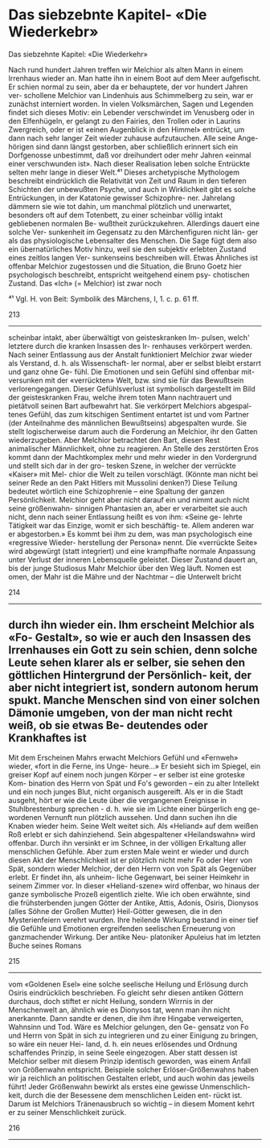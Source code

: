 # Das siebzebnte Kapitel- «Die Wiederkebr»

<!-- Source: gemini OCR -->

Das siebzehnte Kapitel: «Die Wiederkehr»

Nach rund hundert Jahren treffen wir Melchior als alten
Mann in einem Irrenhaus wieder an. Man hatte ihn in
einem Boot auf dem Meer aufgefischt. Er schien normal zu
sein, aber da er behauptete, der vor hundert Jahren ver-
schollene Melchior van Lindenhuis aus Schimmelberg zu
sein, war er zunächst interniert worden.
In vielen Volksmärchen, Sagen und Legenden findet sich
dieses Motiv: ein Lebender verschwindet im Venusberg
oder in den Elfenhügeln, er gelangt zu den Fairies, den
Trollen oder in Laurins Zwergreich, oder er ist «einen
Augenblick in den Himmel» entrückt, um dann nach sehr
langer Zeit wieder zuhause aufzutauchen. Alle seine Ange-
hörigen sind dann längst gestorben, aber schließlich erinnert
sich ein Dorfgenosse unbestimmt, daß vor dreihundert oder
mehr Jahren «einmal einer verschwunden ist». Nach dieser
Realisation leben solche Entrückte selten mehr lange in
dieser Welt.⁴¹
Dieses archetypische Mythologem beschreibt eindrücklich
die Relativität von Zeit und Raum in den tieferen Schichten
der unbewußten Psyche, und auch in Wirklichkeit gibt es
solche Entrückungen, in der Katatonie gewisser Schizophre-
ner. Jahrelang dämmern sie wie tot dahin, um manchmal
plötzlich und unerwartet, besonders oft auf dem Totenbett,
zu einer scheinbar völlig intakt gebliebenen normalen Be-
wußtheit zurückzukehren. Allerdings dauert eine solche Ver-
sunkenheit im Gegensatz zu den Märchenfiguren nicht län-
ger als das physiologische Lebensalter des Menschen. Die
Sage fügt dem also ein übernatürliches Motiv hinzu, weil
sie den subjektiv erlebten Zustand eines zeitlos langen Ver-
sunkenseins beschreiben will. Etwas Ähnliches ist offenbar
Melchior zugestossen und die Situation, die Bruno Goetz hier
psychologisch beschreibt, entspricht weitgehend einem psy-
chotischen Zustand. Das «Ich» (= Melchior) ist zwar noch

⁴¹ Vgl. H. von Beit: Symbolik des Märchens, I, 1. c. p. 61 ff.

213

---

scheinbar intakt, aber überwältigt von geisteskranken Im-
pulsen, welch' letztere durch die kranken Insassen des Ir-
renhauses verkörpert werden.
Nach seiner Entlassung aus der Anstalt funktioniert
Melchior zwar wieder als Verstand, d. h. als Wissenschaft-
ler normal, aber er selbst bleibt erstarrt und ganz ohne Ge-
fühl. Die Emotionen und sein Gefühl sind offenbar mit-
versunken mit der «verrückten» Welt, bzw. sind sie für das
Bewußtsein verlorengegangen. Dieser Gefühlsverlust ist
symbolisch dargestellt im Bild der geisteskranken Frau,
welche ihrem toten Mann nachtrauert und pietätvoll seinen
Bart aufbewahrt hat. Sie verkörpert Melchiors abgespal-
tenes Gefühl, das zum kitschigen Sentiment entartet ist und
vom Partner (der Anteilnahme des männlichen Bewußtseins)
abgespalten wurde. Sie stellt logischerweise darum auch die
Forderung an Melchior, ihr den Gatten wiederzugeben. Aber
Melchior betrachtet den Bart, diesen Rest animalischer
Männlichkeit, ohne zu reagieren. An Stelle des zerstörten
Eros kommt dann der Machtkomplex mehr und mehr
wieder in den Vordergrund und stellt sich dar in der gro-
tesken Szene, in welcher der verrückte «Kaiser» mit Mel-
chior die Welt zu teilen vorschlägt. (Könnte man nicht bei
seiner Rede an den Pakt Hitlers mit Mussolini denken?)
Diese Teilung bedeutet wörtlich eine Schizophrenie –
eine Spaltung der ganzen Persönlichkeit. Melchior geht aber
nicht darauf ein und nimmt auch nicht seine größenwahn-
sinnigen Phantasien an, aber er verarbeitet sie auch nicht,
denn nach seiner Entlassung heißt es von ihm: «Seine ge-
lehrte Tätigkeit war das Einzige, womit er sich beschäftig-
te. Allem anderen war er abgestorben.» Es kommt bei ihm
zu dem, was man psychologisch eine «regressive Wieder-
herstellung der Persona» nennt. Die «verrückte Seite» wird
abgewürgt (statt integriert) und eine krampfhafte normale
Anpassung unter Verlust der inneren Lebensquelle geleistet.
Dieser Zustand dauert an, bis der junge Studiosus Mahr
Melchior über den Weg läuft. Nomen est omen, der Mahr
ist die Mähre und der Nachtmar – die Unterwelt bricht

214

---

durch ihn wieder ein. Ihm erscheint Melchior als «Fo-
Gestalt», so wie er auch den Insassen des Irrenhauses ein
Gott zu sein schien, denn solche Leute sehen klarer als er
selber, sie sehen den göttlichen Hintergrund der Persönlich-
keit, der aber nicht integriert ist, sondern autonom herum
spukt. Manche Menschen sind von einer solchen Dämonie
umgeben, von der man nicht recht weiß, ob sie etwas Be-
deutendes oder Krankhaftes ist
-

Mit dem Erscheinen Mahrs erwacht Melchiors Gefühl
und «Fernweh» wieder, «fort in die Ferne, ins Unge-
heure...» Er besieht sich im Spiegel, ein greiser Kopf auf
einem noch jungen Körper – er selber ist eine groteske Kom-
bination des Herrn von Spät und Fo's geworden – ein zu
alter Intellekt und ein noch junges Blut, nicht organisch
ausgereift. Als er in die Stadt ausgeht, hört er wie die
Leute über die vergangenen Ereignisse in Stuhlbrestenburg
sprechen - d. h. wie sie im Lichte einer bürgerlich eng ge-
wordenen Vernunft nun plötzlich aussehen.
Und dann suchen ihn die Knaben wieder heim. Seine
Welt weitet sich. Als «Heliand» auf dem weißen Roß erlebt
er sich dahinziehend. Sein abgespaltener «Heilandswahn»
wird offenbar. Durch ihn versinkt er im Schnee, in der
völligen Erkaltung aller menschlichen Gefühle. Aber zum
ersten Male weint er wieder und durch diesen Akt der
Menschlichkeit ist er plötzlich nicht mehr Fo oder Herr
von Spät, sondern wieder Melchior, der den Herrn von
von Spät als Gegenüber erlebt. Er findet ihn, als unheim-
liche Gegenwart, bei seiner Heimkehr in seinem Zimmer
vor. In dieser «Heliand-szene» wird offenbar, wo hinaus der
ganze symbolische Prozeß eigentlich zielte. Wie ich oben
erwähnte, sind die frühsterbenden jungen Götter der Antike,
Attis, Adonis, Osiris, Dionysos (alles Söhne der Großen
Mutter) Heil-Götter gewesen, die in den Mysterienfeiern
verehrt wurden. Ihre heilende Wirkung bestand in einer
tief die Gefühle und Emotionen ergreifenden seelischen
Erneuerung von ganzmachender Wirkung. Der antike Neu-
platoniker Apuleius hat im letzten Buche seines Romans

215

---

vom «Goldenen Esel» eine solche seelische Heilung und
Erlösung durch Osiris eindrücklich beschrieben. Fo gleicht
sehr diesen antiken Göttern durchaus, doch stiftet er nicht
Heilung, sondern Wirrnis in der Menschenwelt an, ähnlich
wie es Dionysos tat, wenn man ihn nicht anerkannte.
Dann sandte er denen, die ihm ihre Hingabe verweigerten,
Wahnsinn und Tod. Wäre es Melchior gelungen, den Ge-
gensatz von Fo und Herrn von Spät in sich zu integrieren
und zu einer Einigung zu bringen, so wäre ein neuer Hei-
land, d. h. ein neues erlösendes und Ordnung schaffendes
Prinzip, in seine Seele eingezogen. Aber statt dessen ist
Melchior selber mit diesem Prinzip identisch geworden, was
einem Anfall von Größenwahn entspricht. Beispiele solcher
Erlöser-Größenwahns haben wir ja reichlich an politischen
Gestalten erlebt, und auch wohin das jeweils führt! Jeder
Größenwahn bewirkt als erstes eine gewisse Unmenschlich-
keit, durch die der Besessene dem menschlichen Leiden ent-
rückt ist. Darum ist Melchiors Tränenausbruch so wichtig –
in diesem Moment kehrt er zu seiner Menschlichkeit zurück.

216

---
